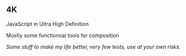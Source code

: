 ## 4K
JavaScript in Ultra High Definition

Mostly some functionnal tools for composition

*Some stuff to make my life better, very few tests, use at your own risks.*
